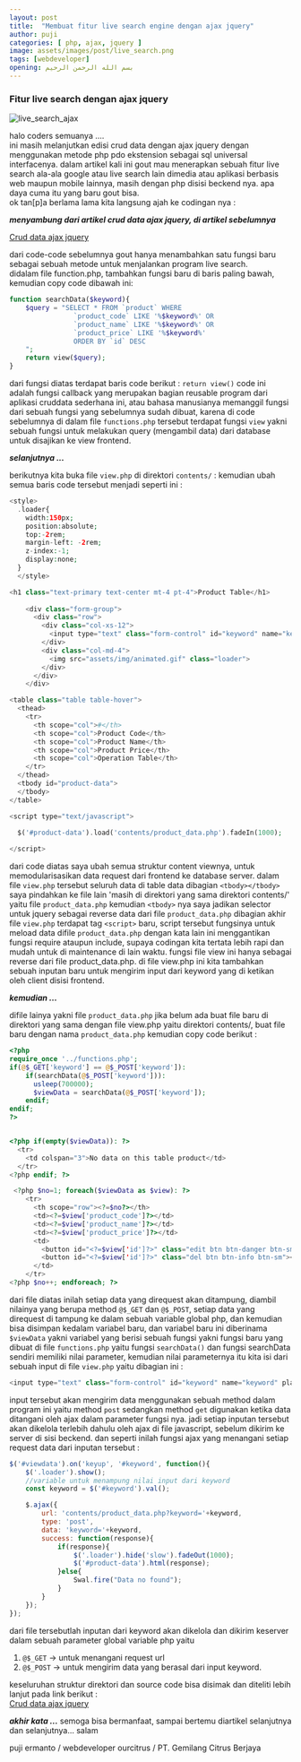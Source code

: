 ```yaml
---
layout: post
title:  "Membuat fitur live search engine dengan ajax jquery"
author: puji
categories: [ php, ajax, jquery ]
image: assets/images/post/live_search.png
tags: [webdeveloper]
opening: بسم الله الرحمن الرحيم
---  
```



### Fitur live search dengan ajax jquery  
![live_search_ajax]({{site.url}}/assets/images/post/crud_ajax_live_search.gif)  

halo coders semuanya ....  
ini masih melanjutkan edisi crud data dengan ajax jquery dengan menggunakan metode php pdo ekstension sebagai sql universal interfacenya.  dalam artikel kali ini gout mau menerapkan sebuah fitur live search ala-ala google atau live search lain dimedia atau aplikasi berbasis web maupun mobile lainnya, masih dengan php disisi beckend nya. apa daya cuma itu yang baru gout bisa.  
ok tan[p]a berlama lama kita langsung ajah ke codingan nya :  

***menyambung dari artikel crud data ajax jquery, di artikel sebelumnya***  

[Crud data ajax jquery](https://github.com/codesyariah122/crud-data-with-php-PDO-Jquery-ajax/tree/master/assets "Crud data sederhana dengan ajax jquery")  

dari code-code sebelumnya gout hanya menambahkan satu fungsi baru sebagai sebuah metode untuk menjalankan program live search.  
didalam file function.php, tambahkan fungsi baru di baris paling bawah, kemudian copy code dibawah ini:  

```php
function searchData($keyword){
	$query = "SELECT * FROM `product` WHERE 
				`product_code` LIKE '%$keyword%' OR
				`product_name` LIKE '%$keyword%' OR
				`product_price` LIKE '%$keyword%'
				ORDER BY `id` DESC
	";
	return view($query);
}
```  
dari fungsi diatas terdapat baris code berikut :  ```return view()``` code ini adalah fungsi callback yang merupakan bagian reusable program dari aplikasi cruddata sederhana ini, atau bahasa manusianya memanggil fungsi dari sebuah fungsi yang sebelumnya sudah dibuat, karena di code sebelumnya di dalam file ```functions.php``` tersebut terdapat fungsi ```view``` yakni sebuah fungsi untuk melakukan query (mengambil data) dari database untuk disajikan ke view frontend.  

***selanjutnya ...***  

berikutnya kita buka file ```view.php``` di direktori ```contents/``` : kemudian ubah semua baris code tersebut menjadi seperti ini :  

```php
<style>
  .loader{
    width:150px;
    position:absolute;
    top:-2rem;
    margin-left: -2rem;
    z-index:-1;
    display:none;
  }
  </style>

<h1 class="text-primary text-center mt-4 pt-4">Product Table</h1>
    
    <div class="form-group">
      <div class="row">
        <div class="col-xs-12">
          <input type="text" class="form-control" id="keyword" name="keyword" placeholder="Type keywords to search the product ... " autocomplete="off">
        </div>
        <div class="col-md-4">
          <img src="assets/img/animated.gif" class="loader">
        </div>  
      </div>
    </div>

<table class="table table-hover">
  <thead>
    <tr>
      <th scope="col">#</th>
      <th scope="col">Product Code</th>
      <th scope="col">Product Name</th>
      <th scope="col">Product Price</th>
      <th scope="col">Operation Table</th>
    </tr>
  </thead>
  <tbody id="product-data">
  </tbody>
</table>

<script type="text/javascript">
  
  $('#product-data').load('contents/product_data.php').fadeIn(1000);

</script>

```  
dari code diatas saya ubah semua struktur content viewnya, untuk memodularisasikan data request dari frontend ke database server. dalam file ```view.php``` tersebut seluruh data di table data dibagian ```<tbody></tbody>``` saya pindahkan ke file lain 'masih di direktori yang sama direktori contents/' yaitu file ```product_data.php``` kemudian ```<tbody>``` nya saya jadikan selector untuk jquery sebagai reverse data dari file ```product_data.php``` dibagian akhir file ```view.php``` terdapat tag ```<script>``` baru, script tersebut fungsinya untuk meload data difile ```product_data.php``` dengan kata lain ini menggantikan fungsi require ataupun include, supaya codingan kita tertata lebih rapi dan mudah untuk di maintenance di lain waktu. fungsi file view ini hanya sebagai reverse dari file product_data.php. di file view.php ini kita tambahkan sebuah inputan baru untuk mengirim input dari keyword yang di ketikan oleh client disisi frontend.

***kemudian ...***  

difile lainya yakni file ```product_data.php``` jika belum ada buat file baru di direktori yang sama dengan file view.php yaitu direktori contents/, buat file baru dengan nama ```product_data.php``` kemudian copy code berikut :  

```php
<?php  
require_once '../functions.php';
if(@$_GET['keyword'] == @$_POST['keyword']):
    if(searchData(@$_POST['keyword'])):
      usleep(700000);
      $viewData = searchData(@$_POST['keyword']);
    endif;
endif;
?>


<?php if(empty($viewData)): ?>
  <tr>
    <td colspan="3">No data on this table product</td>
  </tr>
<?php endif; ?>

 <?php $no=1; foreach($viewData as $view): ?>
    <tr>
      <th scope="row"><?=$no?></th>
      <td><?=$view['product_code']?></td>
      <td><?=$view['product_name']?></td>
      <td><?=$view['product_price']?></td>
      <td>
        <button id="<?=$view['id']?>" class="edit btn btn-danger btn-sm"><i class='fas fa-edit'></i></button>
        <button id="<?=$view['id']?>" class="del btn btn-info btn-sm"><i class='fas fa-eraser'></i></button>
      </td>
    </tr>
<?php $no++; endforeach; ?>
```  
dari file diatas inilah setiap data yang direquest akan ditampung, diambil nilainya yang berupa method ```@$_GET``` dan ```@$_POST```, setiap data yang direquest di tampung ke dalam sebuah variable global php, dan kemudian bisa disimpan kedalam variabel baru, dan variabel baru ini diberinama ```$viewData``` yakni variabel yang berisi sebuah fungsi yakni fungsi baru yang dibuat di file ```functions.php``` yaitu fungsi ```searchData()``` dan fungsi searchData sendiri memiliki nilai parameter, kemudian nilai parameternya itu kita isi dari sebuah input di file ```view.php``` yaitu dibagian ini :  
```php
<input type="text" class="form-control" id="keyword" name="keyword" placeholder="Type keywords to search the product ... " autocomplete="off">
```  
input tersebut akan mengirim data menggunakan sebuah method dalam program ini yaitu method ```post``` sedangkan method ```get``` digunakan ketika data ditangani oleh ajax dalam parameter fungsi nya. 
jadi setiap inputan tersebut akan dikelola terlebih dahulu oleh ajax di file javascript, sebelum dikirim ke server di sisi beckend. dan seperti inilah fungsi ajax yang menangani setiap request data dari inputan tersebut :  

```javascript
$('#viewdata').on('keyup', '#keyword', function(){
	$('.loader').show();
	//variable untuk menampung nilai input dari keyword
	const keyword = $('#keyword').val();

	$.ajax({
		url: 'contents/product_data.php?keyword='+keyword,
		type: 'post',
		data: 'keyword='+keyword,
		success: function(response){
			if(response){
				$('.loader').hide('slow').fadeOut(1000);
				$('#product-data').html(response);
			}else{
				Swal.fire("Data no found");
			}
		}
	});
});
```  
dari file tersebutlah inputan dari keyword akan dikelola dan dikirim keserver dalam sebuah parameter global variable php yaitu 
1. ```@$_GET``` -> untuk menangani request url  
2. ```@$_POST``` -> untuk mengirim data yang berasal dari input keyword.  

keseluruhan struktur direktori dan source code bisa disimak dan diteliti lebih lanjut pada link berikut :  
[Crud data ajax jquery](https://github.com/codesyariah122/crud-data-with-php-PDO-Jquery-ajax/tree/master/assets "Crud data sederhana dengan ajax jquery") 

***akhir kata ...*** 
semoga bisa bermanfaat, sampai bertemu diartikel selanjutnya dan selanjutnya...
salam 


puji ermanto / webdeveloper ourcitrus / PT. Gemilang Citrus Berjaya